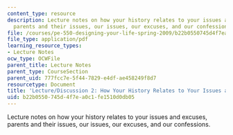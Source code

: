 ```yaml
---
content_type: resource
description: Lecture notes on how your history relates to your issues and excuses,
  parents and their issues, our issues, our excuses, and our confessions.
file: /courses/pe-550-designing-your-life-spring-2009/b22b0550745d4f7ea0c1fe1510d0db05_MITPE_550iap09_s09_lec02_iap07.pdf
file_type: application/pdf
learning_resource_types:
- Lecture Notes
ocw_type: OCWFile
parent_title: Lecture Notes
parent_type: CourseSection
parent_uid: 777fcc7e-5f44-7829-e4df-ae458249f8d7
resourcetype: Document
title: 'Lecture/Discussion 2: How Your History Relates to Your Issues and Excuses'
uid: b22b0550-745d-4f7e-a0c1-fe1510d0db05
---
```

Lecture notes on how your history relates to your issues and excuses, parents and their issues, our issues, our excuses, and our confessions.